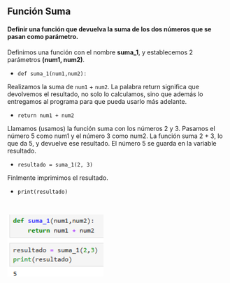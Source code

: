 <h2>Función Suma</h2>

<h4> Definir una función que devuelva la suma de los dos números que se pasan como parámetro.</h4>


Definimos una función con el nombre **suma_1**, y establecemos 2 parámetros **(num1, num2)**. <p>
- `def suma_1(num1,num2):`

Realizamos la suma de `num1` + `num2`. La palabra return significa que devolvemos el resultado, no solo lo calculamos, sino que además lo entregamos al programa para que pueda usarlo más adelante. <p>
- `return num1 + num2`

Llamamos (usamos) la función suma con los números 2 y 3. Pasamos el número 5 como num1 y el número 3 como num2. La función suma 2 + 3, lo que da 5, y devuelve ese resultado. El número 5 se guarda en la variable resultado. <p>
- `resultado = suma_1(2, 3)`

Finlmente imprimimos el resultado.
- `print(resultado)`
<br>

 <img src="src/suma.png" alt="suma" width="220" /> <p>
